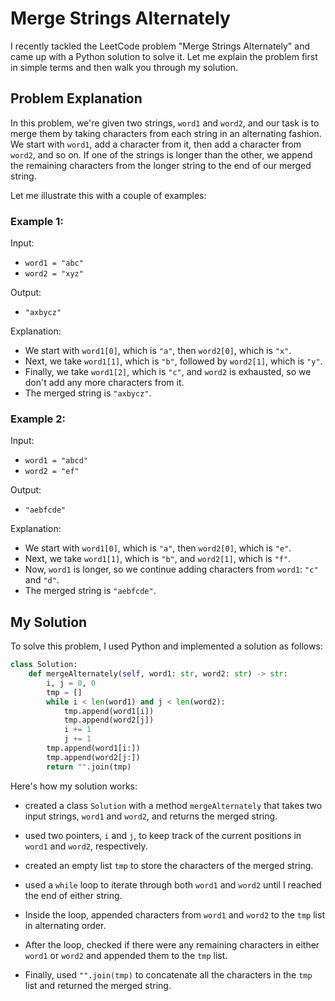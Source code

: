 # Merge Strings Alternately

I recently tackled the LeetCode problem "Merge Strings Alternately" and came up with a Python solution to solve it. Let me explain the problem first in simple terms and then walk you through my solution.

## Problem Explanation

In this problem, we're given two strings, `word1` and `word2`, and our task is to merge them by taking characters from each string in an alternating fashion. We start with `word1`, add a character from it, then add a character from `word2`, and so on. If one of the strings is longer than the other, we append the remaining characters from the longer string to the end of our merged string.

Let me illustrate this with a couple of examples:

### Example 1:

Input:
- `word1 = "abc"`
- `word2 = "xyz"`

Output:
- `"axbycz"`

Explanation:
- We start with `word1[0]`, which is `"a"`, then `word2[0]`, which is `"x"`.
- Next, we take `word1[1]`, which is `"b"`, followed by `word2[1]`, which is `"y"`.
- Finally, we take `word1[2]`, which is `"c"`, and `word2` is exhausted, so we don't add any more characters from it.
- The merged string is `"axbycz"`.

### Example 2:

Input:
- `word1 = "abcd"`
- `word2 = "ef"`

Output:
- `"aebfcde"`

Explanation:
- We start with `word1[0]`, which is `"a"`, then `word2[0]`, which is `"e"`.
- Next, we take `word1[1]`, which is `"b"`, and `word2[1]`, which is `"f"`.
- Now, `word1` is longer, so we continue adding characters from `word1`: `"c"` and `"d"`.
- The merged string is `"aebfcde"`.

## My Solution

To solve this problem, I used Python and implemented a solution as follows:

```python
class Solution:
    def mergeAlternately(self, word1: str, word2: str) -> str:
        i, j = 0, 0
        tmp = []
        while i < len(word1) and j < len(word2):
            tmp.append(word1[i])
            tmp.append(word2[j])
            i += 1
            j += 1
        tmp.append(word1[i:])
        tmp.append(word2[j:])
        return "".join(tmp)
```

Here's how my solution works:

- created a class `Solution` with a method `mergeAlternately` that takes two input strings, `word1` and `word2`, and returns the merged string.

- used two pointers, `i` and `j`, to keep track of the current positions in `word1` and `word2`, respectively.

- created an empty list `tmp` to store the characters of the merged string.

- used a `while` loop to iterate through both `word1` and `word2` until I reached the end of either string.

- Inside the loop, appended characters from `word1` and `word2` to the `tmp` list in alternating order.

- After the loop, checked if there were any remaining characters in either `word1` or `word2` and appended them to the `tmp` list.

- Finally, used `"".join(tmp)` to concatenate all the characters in the `tmp` list and returned the merged string.

